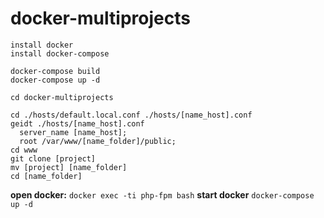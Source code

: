 # docker-multiprojects
```
install docker
install docker-compose

docker-compose build
docker-compose up -d

cd docker-multiprojects

cd ./hosts/default.local.conf ./hosts/[name_host].conf
geidt ./hosts/[name_host].conf
  server_name [name_host];
  root /var/www/[name_folder]/public;
cd www
git clone [project]
mv [project] [name_folder]
cd [name_folder]
```
**open docker:** `docker exec -ti php-fpm bash`
**start docker** `docker-compose up -d`

